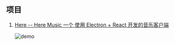 ## 项目
1. [Here -- Here Music 一个 使用 Electron + React 开发的音乐客户端](https://github.com/caijinyc/Here)

    ![demo](https://github.com/caijinyc/Here/raw/master/docs/img/%E6%8E%A8%E8%8D%90%E5%88%97%E8%A1%A8.png)